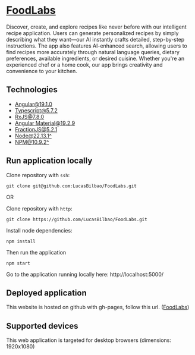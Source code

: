 # [FoodLabs](https://lucasbilbao.github.io/FoodLabs)

Discover, create, and explore recipes like never before with our intelligent recipe application. Users can generate personalized recipes by simply describing what they want—our AI instantly crafts detailed, step-by-step instructions. The app also features AI-enhanced search, allowing users to find recipes more accurately through natural language queries, dietary preferences, available ingredients, or desired cuisine. Whether you're an experienced chef or a home cook, our app brings creativity and convenience to your kitchen.

## Technologies

- [Angular@19.1.0](https://angular.dev/overview)
- [Typescript@5.7.2](https://www.typescriptlang.org/docs/handbook/typescript-in-5-minutes.html)
- [RxJS@7.8.0](https://rxjs-dev.firebaseapp.com/api)
- [Angular Material@19.2.9](https://material.angular.dev/guide/getting-started)
- [FractionJS@5.2.1](https://www.npmjs.com/package/fraction.js)
- [Node@22.13.1^](https://nodejs.org/en)
- [NPM@10.9.2^](https://docs.npmjs.com/)

## Run application locally

Clone repository with `ssh`:

```shell
git clone git@github.com:LucasBilbao/FoodLabs.git
```

OR

Clone repository with `http`:

```shell
git clone https://github.com/LucasBilbao/FoodLabs.git
```

Install node dependencies:

```shell
npm install
```

Then run the application

```shell
npm start
```

Go to the application running locally here: http://localhost:5000/

## Deployed application

This website is hosted on github with gh-pages, follow this url. ([FoodLabs](https://lucasbilbao.github.io/FoodLabs))

## Supported devices

This web application is targeted for desktop browsers (dimensions: 1920x1080)
